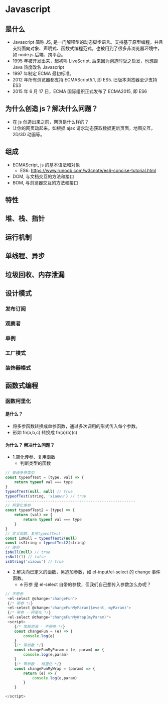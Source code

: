 # Javascript <Badge type="warning" text="doing" />

## 是什么

- Javascript 简称 JS, 是一门解释型的动态脚步语言。支持基于原型编程，并且支持面向对象、声明式、函数式编程范式。也被用到了很多非浏览器环境中，如 node.js 后端、跨平台。
- 1995 年被开发出来，起初叫 LiveScript, 后来因为创造时受之启发，也想蹭 Java 热度改名 Javascript
- 1997 年制定 ECMA 最初标准。
- 2012 年所有浏览器都支持 ECMAScript5.1, 即 ES5. 旧版本浏览器至少支持 ES3
- 2015 年 6 月 17 日，ECMA 国际组织正式发布了 ECMA2015, 即 ES6

## 为什么创造 js？解决什么问题？

- 在 js 创造出来之前，网页是什么样的？
- 让你的网页动起来。如根据 ajax 请求动态获取数据更新页面，地图交互，2D/3D 动画等。

## 组成

- ECMAScript, js 的基本语法和对象
  - ES6: https://www.runoob.com/w3cnote/es6-concise-tutorial.html
- DOM, 与文档交互的方法和接口
- BOM, 与浏览器交互的方法和接口

## 特性

## 堆、栈、指针

## 运行机制

## 单线程、异步

## 垃圾回收、内存泄漏

## 设计模式

### 发布订阅

### 观察者

### 单例

### 工厂模式

### 装饰器模式

## 函数式编程

### 函数柯里化

#### 是什么？

- 将多参函数转换成单参函数，通过多次调用的形式传入每个参数。
- 形如 fn(a,b,c) 转换成 fn(a)(b)(c)

#### 为什么？ 解决什么问题？

- 1.简化传参、复用函数
  - 判断类型的函数

```js
// 普通多参类型
const typeofTest = (type, val) => {
    return typeof val === type
}
typeofTest(null, null) // true
typeofTest(string, 'xiaowu') // true
----------------------------------------------------------
// 柯里化单参
const typeofTest2 = (type) => {
    return (val) => {
        return typeof val === type
    }
}
// 定义函数，复用typeofTest
const isNull = typeofTest2(null)
const isString = typeofTest2(string)
// 使用
isNull(null) // true
isNull(1) // false
isString('xiaowu') // true
```

- 2.解决向已定义的函数，另追加参数，如 el-input/el-select 的 change 事件函数。
  - e 形参 是 el-select 自带的参数，但我们自己想传入参数怎么办呢？

```js
// 不带参
 <el-select @change="changeFun">
 {/* 带参 */}
 <el-select @change="changeFunMyParam($event, myParam)">
 {/* 带参 - 柯里化 */}
 <el-select @change="changeFunMyWrap(myParam)">
 <script>
    {/* 常规用法 - 不带参 */}
    const changeFun = (e) => {
        console.log(e)
    }
    {/* 带参数 */}
    const changeFunMyParam = (e, param) => {
        console.log(e,param)
    }
    {/* 带参数 - 柯里化 */}
    const changeFunMyWrap = (param) => {
        return (e) => {
            console.log(e,param)
        }
    }

</script>
```
